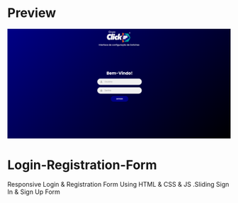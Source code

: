 # Preview
![Design and Development](https://github.com/Richardbarbosasilva/Configswitches/blob/main/Previews/screenshot_1.png)

# Login-Registration-Form
Responsive Login &amp; Registration Form Using HTML &amp; CSS &amp; JS .Sliding Sign In &amp; Sign Up Form
